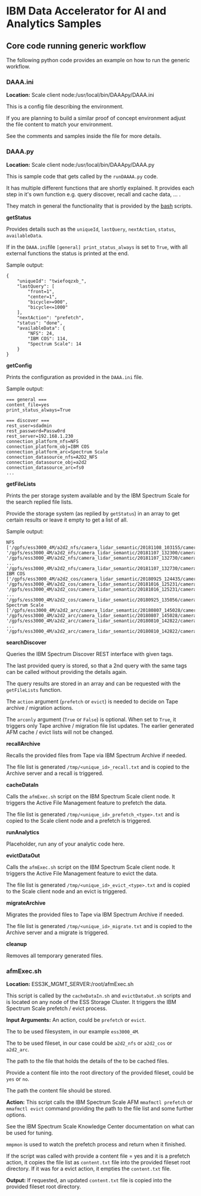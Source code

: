 # IBM Data Accelerator for AI and Analytics Samples

## Core code running generic workflow

The following python code provides an example on how to run the generic workflow.

### DAAA.ini
**Location:** Scale client node:/usr/local/bin/DAAApy/DAAA.ini

This is a config file describing the environment.

If you are planning to build a similar proof of concept environment adjust the file content to match your environment.

See the comments and samples inside the file for more details.

### DAAA.py
**Location:** Scale client node:/usr/local/bin/DAAApy/DAAA.py

This is sample code that gets called by the `runDAAAA.py` code.

It has multiple different functions that are shortly explained. It provides each step in it's own function e.g. query discover, recall and cache data, ... .

They match in general the functionality that is provided by the [bash](../bash/) scripts.


**getStatus**

Provides details such as the `uniqueId`, `lastQuery`, `nextAction`, `status`, `availableData`.

If in the `DAAA.ini`file `[general] print_status_always` is set to `True`, with all external functions the status is printed at the end.

Sample output:
```
{
    "uniqueId": "twiefoqzxb_",
    "lastQuery": [
        "front=1",
        "center=1",
        "bicycle>=900",
        "bicycle<=1000"
    ],
    "nextAction": "prefetch",
    "status": "done",
    "availableData": {
        "NFS": 24,
        "IBM COS": 114,
        "Spectrum Scale": 14
    }
}
```


**getConfig**

Prints the configuration as provided in the `DAAA.ini` file.

Sample output:
```
=== general ===
content_file=yes
print_status_always=True

=== discover ===
rest_user=sdadmin
rest_password=Passw0rd
rest_server=192.168.1.230
connection_platform_nfs=NFS
connection_platform_obj=IBM COS
connection_platform_arc=Spectrum Scale
connection_datasource_nfs=A2D2_NFS
connection_datasource_obj=a2d2
connection_datasource_arc=fs0
...
```


**getFileLists**

Prints the per storage system available and by the IBM Spectrum Scale for the search replied file lists.

Provide the storage system (as replied by `getStatus`) in an array to get certain results or leave it empty to get a list of all.

Sample output:
```
NFS
['/gpfs/ess3000_4M/a2d2_nfs/camera_lidar_semantic/20181108_103155/camera/cam_front_center/20181108103155_camera_frontcenter_000047224.png', '/gpfs/ess3000_4M/a2d2_nfs/camera_lidar_semantic/20181107_132300/camera/cam_front_center/20181107132300_camera_frontcenter_000004913.png', '/gpfs/ess3000_4M/a2d2_nfs/camera_lidar_semantic/20181107_132730/camera/cam_front_center/20181107132730_camera_frontcenter_000001097.png', 
...
'/gpfs/ess3000_4M/a2d2_nfs/camera_lidar_semantic/20181107_132730/camera/cam_front_center/20181107132730_camera_frontcenter_000001508.png']
IBM COS
['/gpfs/ess3000_4M/a2d2_cos/camera_lidar_semantic/20180925_124435/camera/cam_front_center/20180925124435_camera_frontcenter_000022741.png', '/gpfs/ess3000_4M/a2d2_cos/camera_lidar_semantic/20181016_125231/camera/cam_front_center/20181016125231_camera_frontcenter_000024958.png', '/gpfs/ess3000_4M/a2d2_cos/camera_lidar_semantic/20181016_125231/camera/cam_front_center/20181016125231_camera_frontcenter_000069123.png', 
...
'/gpfs/ess3000_4M/a2d2_cos/camera_lidar_semantic/20180925_135056/camera/cam_front_center/20180925135056_camera_frontcenter_000034248.png']
Spectrum Scale
['/gpfs/ess3000_4M/a2d2_arc/camera_lidar_semantic/20180807_145028/camera/cam_front_center/20180807145028_camera_frontcenter_000063615.png', '/gpfs/ess3000_4M/a2d2_arc/camera_lidar_semantic/20180807_145028/camera/cam_front_center/20180807145028_camera_frontcenter_000012153.png', '/gpfs/ess3000_4M/a2d2_arc/camera_lidar_semantic/20180810_142822/camera/cam_front_center/20180810142822_camera_frontcenter_000010461.png', 
...
'/gpfs/ess3000_4M/a2d2_arc/camera_lidar_semantic/20180810_142822/camera/cam_front_center/20180810142822_camera_frontcenter_000025399.png']
```


**searchDiscover**

Queries the IBM Spectrum Discover REST interface with given tags.

The last provided query is stored, so that a 2nd query with the same tags can be called without providing the details again.

The query results are stored in an array and can be requested with the `getFileLists` function.

The `action` argument (`prefetch` or `evict`) is needed to decide on Tape archive / migration actions.

The `arconly` argument (`True` or `False`) is optional. When set to `True`, it triggers only Tape archive / migration file list updates. The earlier generated AFM cache / evict lists will not be changed.


**recallArchive**

Recalls the provided files from Tape via IBM Spectrum Archive if needed.

The file list is generated `/tmp/<unique_id>_recall.txt` and is copied to the Archive server and a recall is triggered.


**cacheDataIn**

Calls the `afmExec.sh` script on the IBM Spectrum Scale client node. It triggers the Active File Management feature to prefetch the data.

The file list is generated `/tmp/<unique_id>_prefetch_<type>.txt` and is copied to the Scale client node and a prefetch is triggered.


**runAnalytics**

Placeholder, run any of your analytic code here.


**evictDataOut**

Calls the `afmExec.sh` script on the IBM Spectrum Scale client node. It triggers the Active File Management feature to evict the data.

The file list is generated `/tmp/<unique_id>_evict_<type>.txt` and is copied to the Scale client node and an evict is triggered.


**migrateArchive**

Migrates the provided files to Tape via IBM Spectrum Archive if needed.

The file list is generated `/tmp/<unique_id>_migrate.txt` and is copied to the Archive server and a migrate is triggered.


**cleanup**

Removes all temporary generated files.


### afmExec.sh
**Location:** ESS3K_MGMT_SERVER:/root/afmExec.sh

This script is called by the `cacheDataIn.sh` and `evictDataOut.sh` scripts and is located on any node of the ESS Storage Cluster. It triggers the IBM Spectrum Scale prefetch / evict process.

**Input Arguments:**
An action, could be `prefetch` or `evict`.

The to be used filesystem, in our example `ess3000_4M`.

The to be used fileset, in our case could be `a2d2_nfs` or `a2d2_cos` or `a2d2_arc`.

The path to the file that holds the details of the to be cached files.

Provide a content file into the root directory of the provided fileset, could be `yes` or `no`.

The path the content file should be stored.

**Action:**
This script calls the IBM Spectrum Scale AFM `mmafmctl prefetch` or `mmafmctl evict` command providing the path to the file list and some further options.

See the IBM Spectrum Scale Knowledge Center documentation on what can be used for tuning.

`mmpmon` is used to watch the prefetch process and return when it finished.

If the script was called with provide a content file = yes and it is a prefetch action, it copies the file list as `content.txt` file into the provided fileset root directory. If it was for a evict action, it empties the `content.txt` file.

**Output:**
If requested, an updated `content.txt` file is copied into the provided fileset root directory.

